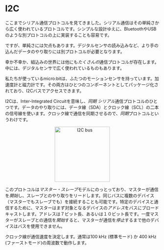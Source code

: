 # I2C

<!-- We just saw the serial communication protocol. It's a widely used protocol because it's very
simple and this simplicity makes it easy to implement on top of other protocols like Bluetooth and
USB. -->

ここまでシリアル通信プロトコルを見てきました。シリアル通信はその単純さから広く使われているプロトコルです。シンプルな設計ゆえに、BluetoothやUSBのような別プロトコルの上に実装することも容易です。

<!-- However, its simplicity is also a downside. More elaborated data exchanges, like reading a digital
sensor, would require the sensor vendor to come up with another protocol on top of it. -->

ですが、単純さには欠点もあります。デジタルセンサの読み込みなど、より手の込んだデータのやり取りには別プロトコルが必要となります。

<!-- (Un)Luckily for us, there are *plenty* of other communication protocols in the embedded space. Some
of them are widely used in digital sensors. -->

幸か不幸か、組込みの世界には他にも*たくさんの*通信プロトコルが存在します。中には、デジタルセンサで広く使われているものもあります。

<!-- The micro:bit board we are using has two motion sensors in it: an accelerometer and a magnetometer.
Both of these sensors are packaged into a single component and can be accessed via an I2C bus. -->

私たちが使っているmicro:bitは、ふたつのモーションセンサを持っています。加速度計と磁力計です。その両方はひとつのコンポーネントとしてパッケージ化されており、I2Cバスでアクセスできます。

<!-- I2C stands for Inter-Integrated Circuit and is a *synchronous* *serial* communication protocol. It
uses two lines to exchange data: a data line (SDA) and a clock line (SCL). Because a clock line is
used to synchronize the communication, this is a *synchronous* protocol. -->

I2Cは、Inter-Integrated Circuitを意味し、*同期* *シリアル*通信プロトコルのひとつです。データのやり取りには、データ線（SDA）とクロック線（SCL）の二本の信号線を使います。クロック線で通信を同期させるので、*同期*プロトコルというわけです。

<p align="center">
<img class="white_bg" height=180 title="I2C bus" src="https://upload.wikimedia.org/wikipedia/commons/3/3e/I2C.svg">
</p>

<!-- This protocol uses a *master* *slave* model where the master is the device that *starts* and
drives the communication with a slave device. Several devices, both masters and slaves, can be
connected to the same bus at the same time. A master device can communicate with a specific slave
device by first broadcasting its *address* to the bus. This address can be 7 bits or 10 bits long.
Once a master has *started* a communication with a slave, no other device can make use of the bus
until the master *stops* the communication. -->

このプロトコルは*マスター・スレーブ*モデルにのっとっており、マスターが通信を*開始*し、スレーブとのやり取りをリードします。同じバスに複数のデバイス（マスターでもスレーブでも）を接続することも可能です。特定のデバイスと通信するために、マスターはまず対象となるデバイスの*アドレス*をバスにブロードキャストします。アドレスは７ビット長、あるいは１０ビット長です。一度マスターがスレーブとの通信を*開始*すると、マスターが通信を*停止*するまで他のデバイスはバスを使用できません。

<!-- The clock line determines how fast data can be exchanged and it usually operates at a frequency of
100 kHz (standard mode) or 400 kHz (fast mode). -->

クロック線が通信速度を決定します。通常は100 kHz (標準モード) か 400 kHz (ファーストモード)の周波数で動作します。
